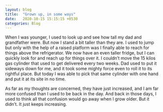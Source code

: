 ```yaml
---
layout: blog
title:  "Grown up, in some ways"
date:   2020-10-15 15:15:15 +0530
categories: Blog
---
```

When I was younger, I used to look up and see how tall my dad and grandfather were. But now I stand a bit taller than they are. I used to jump but only with the help of a raised platform was I finally able to reach for things above the refrigerator. We now have an even taller fridge, but I can quickly look for and reach up for things over it. I couldn’t move the 15 kilos gas cylinder that used to get delivered every two weeks. Dad used to put it sideways down for me, and it took some mighty force even to roll it to its rightful place. But today I was able to pick that same cylinder with one hand and put it at its site in no time.

As far as my thoughts are concerned, they have just increased, and I am far more confused than I used to be back in the day. And back in those days, I used to think all that confusion would go away when I grow older. But it didn’t. It just keeps increasing.